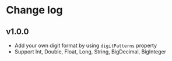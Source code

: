 # Change log

## v1.0.0

- Add your own digit format by using `digitPatterns` property
- Support Int, Double, Float, Long, String, BigDecimal, BigInteger 